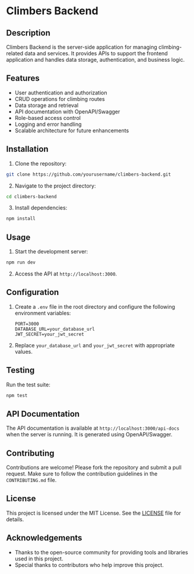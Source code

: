 # Climbers Backend

## Description
Climbers Backend is the server-side application for managing climbing-related data and services. It provides APIs to support the frontend application and handles data storage, authentication, and business logic.

## Features
- User authentication and authorization
- CRUD operations for climbing routes
- Data storage and retrieval
- API documentation with OpenAPI/Swagger
- Role-based access control
- Logging and error handling
- Scalable architecture for future enhancements

## Installation
1. Clone the repository:
  ```bash
  git clone https://github.com/yourusername/climbers-backend.git
  ```
2. Navigate to the project directory:
  ```bash
  cd climbers-backend
  ```
3. Install dependencies:
  ```bash
  npm install
  ```

## Usage
1. Start the development server:
  ```bash
  npm run dev
  ```
2. Access the API at `http://localhost:3000`.

## Configuration
1. Create a `.env` file in the root directory and configure the following environment variables:
   ```env
   PORT=3000
   DATABASE_URL=your_database_url
   JWT_SECRET=your_jwt_secret
   ```

2. Replace `your_database_url` and `your_jwt_secret` with appropriate values.

## Testing
Run the test suite:
```bash
npm test
```

## API Documentation
The API documentation is available at `http://localhost:3000/api-docs` when the server is running. It is generated using OpenAPI/Swagger.

## Contributing
Contributions are welcome! Please fork the repository and submit a pull request. Make sure to follow the contribution guidelines in the `CONTRIBUTING.md` file.

## License
This project is licensed under the MIT License. See the [LICENSE](LICENSE) file for details.

## Acknowledgements
- Thanks to the open-source community for providing tools and libraries used in this project.
- Special thanks to contributors who help improve this project.